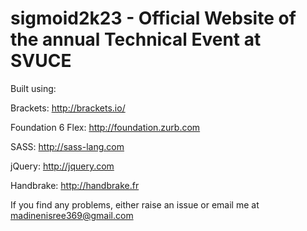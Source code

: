# sigmoid2k23 - Official Website of the annual Technical Event at SVUCE


Built using:

Brackets: http://brackets.io/

Foundation 6 Flex: http://foundation.zurb.com

SASS: http://sass-lang.com

jQuery: http://jquery.com

Handbrake: http://handbrake.fr


If you find any problems, either raise an issue or email me at madinenisree369@gmail.com
